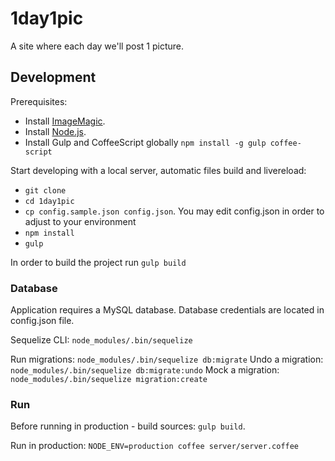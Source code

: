 # 1day1pic

A site where each day we'll post 1 picture.

## Development

Prerequisites:
* Install [ImageMagic](http://www.imagemagick.org/).
* Install [Node.js](http://nodejs.org/).
* Install Gulp and CoffeeScript globally `npm install -g gulp coffee-script`

Start developing with a local server, automatic files build and livereload:
* `git clone`
* `cd 1day1pic`
* `cp config.sample.json config.json`. You may edit config.json in order to adjust to your environment
* `npm install`
* `gulp`

In order to build the project run `gulp build`

### Database

Application requires a MySQL database. Database credentials are located in config.json file.

Sequelize CLI: `node_modules/.bin/sequelize`

Run migrations: `node_modules/.bin/sequelize db:migrate`
Undo a migration: `node_modules/.bin/sequelize db:migrate:undo`
Mock a migration: `node_modules/.bin/sequelize migration:create`

### Run

Before running in production - build sources: `gulp build`.

Run in production: `NODE_ENV=production coffee server/server.coffee`

